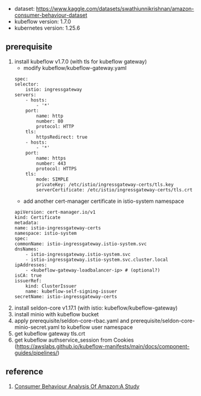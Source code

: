 * dataset: https://www.kaggle.com/datasets/swathiunnikrishnan/amazon-consumer-behaviour-dataset
* kubeflow version: 1.7.0
* kubernetes version: 1.25.6
## prerequisite
1. install kubeflow v1.7.0 (with tls for kubeflow gateway)
   * modify kubeflow/kubeflow-gateway.yaml
    ```
    spec:
    selector:
        istio: ingressgateway
    servers:
        - hosts:
            - '*'
        port:
            name: http
            number: 80
            protocol: HTTP
        tls:
            httpsRedirect: true
        - hosts:
            - '*'
        port:
            name: https
            number: 443
            protocol: HTTPS
        tls:
            mode: SIMPLE
            privateKey: /etc/istio/ingressgateway-certs/tls.key
            serverCertificate: /etc/istio/ingressgateway-certs/tls.crt

    ```
    * add another cert-manager certificate in istio-system namespace
    ```
    apiVersion: cert-manager.io/v1
    kind: Certificate
    metadata:
    name: istio-ingressgateway-certs
    namespace: istio-system
    spec:
    commonName: istio-ingressgateway.istio-system.svc
    dnsNames:
        - istio-ingressgateway.istio-system.svc
        - istio-ingressgateway.istio-system.svc.cluster.local
    ipAddresses:
        - <kubeflow-gateway-loadbalancer-ip> # (optional?)
    isCA: true
    issuerRef:
        kind: ClusterIssuer
        name: kubeflow-self-signing-issuer
    secretName: istio-ingressgateway-certs
    ```
2. install seldon-core v1.17.1 (with istio: kubeflow/kubeflow-gateway)
3. install minio with kubeflow bucket
4. apply prerequisite/seldon-core-rbac.yaml and prerequisite/seldon-core-minio-secret.yaml to kubeflow user namespace
5. get kubeflow gateway tls.crt
6. get kubeflow authservice_session from Cookies (https://awslabs.github.io/kubeflow-manifests/main/docs/component-guides/pipelines/)

## reference
1. [Consumer Behaviour Analysis Of Amazon:A Study](https://www.kaggle.com/code/swathiunnikrishnan/consumer-behaviour-analysis-of-amazon-a-study)